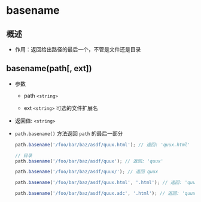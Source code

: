 # basename

## 概述

  - 作用：返回给出路径的最后一个，不管是文件还是目录

## basename(path\[, ext])

  - 参数

      - path `<string>`

      - ext `<string>` 可选的文件扩展名

  - 返回值: `<string>`

  - `path.basename()` 方法返回 `path` 的最后一部分

    ```javascript
    path.basename('/foo/bar/baz/asdf/quux.html'); // 返回: 'quux.html'

    // 目录
    path.basename('/foo/bar/baz/asdf/quux'); // 返回: 'quux'

    path.basename('/foo/bar/baz/asdf/quux/'); // 返回 quux

    path.basename('/foo/bar/baz/asdf/quux.html', '.html'); // 返回: 'quux'

    path.basename('/foo/bar/baz/asdf/quux.adc', '.html'); // 返回: 'quux.abc'
    ```
